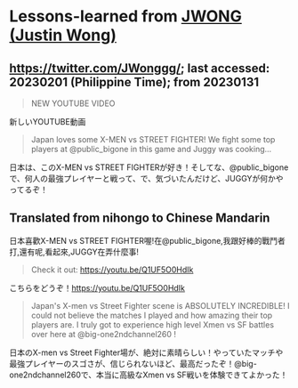 # Lessons-learned from [JWONG (Justin Wong)](https://twitter.com/JWonggg?ref_src=twsrc%5Egoogle%7Ctwcamp%5Eserp%7Ctwgr%5Eauthor)

## https://twitter.com/JWonggg/; last accessed: 20230201 (Philippine Time); from 20230131

> NEW YOUTUBE VIDEO

新しいYOUTUBE動画

> Japan loves some X-MEN vs STREET FIGHTER! We fight some top players at @public_bigone in this game and Juggy was cooking...

日本は、このX-MEN vs STREET FIGHTERが好き！そしてな、@public_bigoneで、何人の最強プレイヤーと戦って、で、気づいたんだけど、JUGGYが何かやってるぞ！

## Translated from nihongo to Chinese Mandarin

日本喜歡X-MEN vs STREET FIGHTER喔!在@public_bigone,我跟好棒的戰鬥者打,還有呢,看起來,JUGGY在弄什麼事!

> Check it out: https://youtu.be/Q1UF5O0HdIk

こちらをどうぞ！https://youtu.be/Q1UF5O0HdIk

> Japan's X-men vs Street Fighter scene is ABSOLUTELY INCREDIBLE! I could not believe the matches I played and how amazing their top players are. I truly got to experience high level Xmen vs SF battles over here at @big-one2ndchannel260 !

日本のX-men vs Street Fighter場が、絶対に素晴らしい！やっていたマッチや最強プレイヤーのスゴさが、信じられないほど、最高だったぞ！@big-one2ndchannel260で、本当に高級なXmen vs SF戦いを体験できてよかった！


